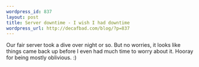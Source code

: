 ```yaml
--- 
wordpress_id: 837
layout: post
title: Server downtime - I wish I had downtime
wordpress_url: http://decafbad.com/blog/?p=837
---
```

Our fair server took a dive over night or so.  But no worries, it looks like things came back up before I even had much time to worry about it.  Hooray for being mostly oblivious.  :)
